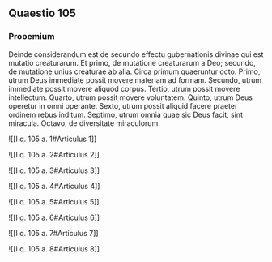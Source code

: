 ## Quaestio 105

### Prooemium

Deinde considerandum est de secundo effectu gubernationis divinae qui est mutatio creaturarum. Et primo, de mutatione creaturarum a Deo; secundo, de mutatione unius creaturae ab alia. Circa primum quaeruntur octo. Primo, utrum Deus immediate possit movere materiam ad formam. Secundo, utrum immediate possit movere aliquod corpus. Tertio, utrum possit movere intellectum. Quarto, utrum possit movere voluntatem. Quinto, utrum Deus operetur in omni operante. Sexto, utrum possit aliquid facere praeter ordinem rebus inditum. Septimo, utrum omnia quae sic Deus facit, sint miracula. Octavo, de diversitate miraculorum.

![[I q. 105 a. 1#Articulus 1]]

![[I q. 105 a. 2#Articulus 2]]

![[I q. 105 a. 3#Articulus 3]]

![[I q. 105 a. 4#Articulus 4]]

![[I q. 105 a. 5#Articulus 5]]

![[I q. 105 a. 6#Articulus 6]]

![[I q. 105 a. 7#Articulus 7]]

![[I q. 105 a. 8#Articulus 8]]

